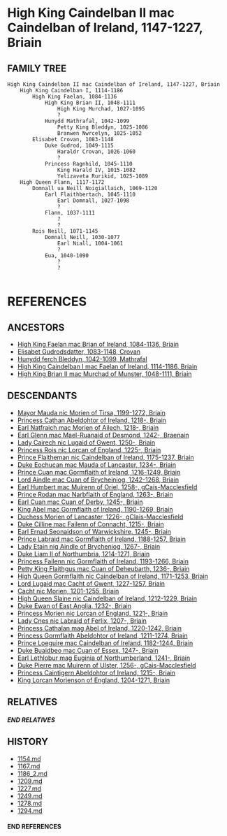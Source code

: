 # High King Caindelban II mac Caindelban of Ireland, 1147-1227, Briain

## FAMILY TREE 
```
High King Caindelban II mac Caindelban of Ireland, 1147-1227, Briain
    High King Caindelban I, 1114-1186
        High King Faelan, 1084-1136
            High King Brian II, 1048-1111
                High King Murchad, 1027-1095
                ?
            Hunydd Mathrafal, 1042-1099
                Petty King Bleddyn, 1025-1086
                Branwen Nwrcelyn, 1025-1052
        Elisabet Crovan, 1083-1148
            Duke Gudrod, 1049-1115
                Haraldr Crovan, 1026-1060
                ?
            Princess Ragnhild, 1045-1110
                King Harald IV, 1015-1082
                Yelizaveta Rurikid, 1025-1089
    High Queen Flann, 1117-1172
        Domnall ua Neill Noigiallaich, 1069-1120
            Earl Flaithbertach, 1045-1110
                Earl Domnall, 1027-1098
                ?
            Flann, 1037-1111
                ?
                ?
        Rois Neill, 1071-1145
            Domnall Neill, 1030-1077
                Earl Niall, 1004-1061
                ?
            Eua, 1040-1090
                ?
                ?
        
```


# REFERENCES

## ANCESTORS
* [High King Faelan mac Brian of Ireland, 1084-1136, Briain](faelan_mac_brian_1084.md)
* [Elisabet Gudrodsdatter, 1083-1148, Crovan](elisabet_gudrodsdatter_1083.md)
* [Hunydd ferch Bleddyn, 1042-1099, Mathrafal](hunydd_ferch_bleddyn_1042.md)
* [High King Caindelban I mac Faelan of Ireland, 1114-1186, Briain](caindelban_i_mac_faelan_1114.md)
* [High King Brian II mac Murchad of Munster, 1048-1111, Briain](brian_ii_mac_murchad_1048.md)

## DESCENDANTS
* [Mayor Mauda nic Morien of Tirsa, 1199-1272, Briain](mauda_nic_morien_1199.md)
* [Princess Cathan Abeldohtor of Ireland, 1218-, Briain](cathan_abeldohtor_1218.md)
* [Earl Natfraich mac Morien of Ailech, 1218-, Briain](natfraich_mac_morien_1218.md)
* [Earl Glenn mac Mael-Ruanaid of Desmond, 1242-, Braenain](glenn_mac_mael-ruanaid_1242.md)
* [Lady Cairech nic Lugaid of Gwent, 1250-, Briain](cairech_nic_lugaid_1250.md)
* [Princess Rois nic Lorcan of England, 1225-, Briain](rois_nic_lorcan_1225.md)
* [Prince Flaitheman nic Caindelban of Ireland, 1175-1237, Briain](flaitheman_nic_caindelban_1175.md)
* [Duke Eochucan mac Mauda of Lancaster, 1234-, Briain](eochucan_mac_mauda_1234.md)
* [Prince Cuan mac Gormflaith of Ireland, 1216-1249, Briain](cuan_mac_gormflaith_1216.md)
* [Lord Aindle mac Cuan of Brycheiniog, 1242-1268, Briain](aindle_mac_cuan_1242.md)
* [Earl Humbert mac Muirenn of Oriel, 1258-, gCais-Macclesfield](humbert_mac_muirenn_1258.md)
* [Prince Rodan mac Narbflaith of England, 1263-, Briain](rodan_mac_narbflaith_1263.md)
* [Earl Cuan mac Cuan of Derby, 1245-, Briain](cuan_mac_cuan_1245.md)
* [King Abel mac Gormflaith of Ireland, 1190-1269, Briain](abel_mac_gormflaith_1190.md)
* [Duchess Morien of Lancaster, 1226-, gClais-Macclesfield](morien_1226.md)
* [Duke Cilline mac Failenn of Connacht, 1215-, Briain](cilline_mac_failenn_1215.md)
* [Earl Ernad Seonaidson of Warwickshire, 1245-, Briain](ernad_seonaidson_1245.md)
* [Prince Labraid mac Gormflaith of Ireland, 1188-1257, Briain](labraid_mac_gormflaith_1188.md)
* [Lady Etain nig Aindle of Brycheniog, 1267-, Briain](etain_nig_aindle_1267.md)
* [Duke Liam II of Northumbria, 1214-1271, Briain](liam_ii_1214.md)
* [Princess Failenn nic Gormflaith of Ireland, 1193-1266, Briain](failenn_nic_gormflaith_1193.md)
* [Petty King Flaithgus mac Cuan of Deheubarth, 1236-, Briain](flaithgus_mac_cuan_1236.md)
* [High Queen Gormflaith nic Caindelban of Ireland, 1171-1253, Briain](gormflaith_nic_caindelban_1171.md)
* [Lord Lugaid mac Cacht of Gwent, 1227-1257, Briain](lugaid_mac_cacht_1227.md)
* [Cacht nic Morien, 1201-1255, Briain](cacht_nic_morien_1201.md)
* [High Queen Slaine nic Caindelban of Ireland, 1212-1229, Briain](slaine_nic_caindelban_1212.md)
* [Duke Ewan of East Anglia, 1232-, Briain](ewan_1232.md)
* [Princess Morien nic Lorcan of England, 1221-, Briain](morien_nic_lorcan_1221.md)
* [Lady Cnes nic Labraid of Ferlix, 1207-, Briain](cnes_nic_labraid_1207.md)
* [Princess Cathalan mag Abel of Ireland, 1220-1242, Briain](cathalan_mag_abel_1220.md)
* [Princess Gormflaith Abeldohtor of Ireland, 1211-1274, Briain](gormflaith_abeldohtor_1211.md)
* [Prince Loeguire mac Caindelban of Ireland, 1182-1244, Briain](loeguire_mac_caindelban_1182.md)
* [Duke Buaidbeo mac Cuan of Essex, 1247-, Briain](buaidbeo_mac_cuan_1247.md)
* [Earl Lethlobur mag Euginia of Northumberland, 1241-, Briain](lethlobur_mag_euginia_1241.md)
* [Duke Pierre mac Muirenn of Ulster, 1256-, gCais-Macclesfield](pierre_mac_muirenn_1256.md)
* [Princess Caintigern Abeldohtor of Ireland, 1215-, Briain](caintigern_abeldohtor_1215.md)
* [King Lorcan Morienson of England, 1204-1271, Briain](lorcan_morienson_1204.md)

## RELATIVES

##### END RELATIVES 
## HISTORY
* [1154.md](../h/1154.md)
* [1167.md](../h/1167.md)
* [1186_2.md](../h/1186_2.md)
* [1209.md](../h/1209.md)
* [1227.md](../h/1227.md)
* [1249.md](../h/1249.md)
* [1278.md](../h/1278.md)
* [1294.md](../h/1294.md)

#### END REFERENCES
